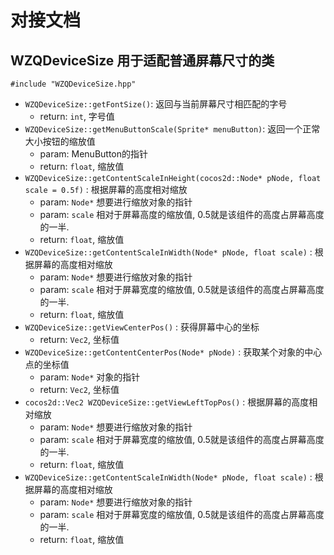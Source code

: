 # 对接文档

## WZQDeviceSize 用于适配普通屏幕尺寸的类

```
#include "WZQDeviceSize.hpp"
```

- `WZQDeviceSize::getFontSize()`: 返回与当前屏幕尺寸相匹配的字号
  - return: `int`, 字号值
- `WZQDeviceSize::getMenuButtonScale(Sprite* menuButton)`: 返回一个正常大小按钮的缩放值
  - param: MenuButton的指针
  - return: `float`, 缩放值
- `WZQDeviceSize::getContentScaleInHeight(cocos2d::Node* pNode, float scale = 0.5f)` : 根据屏幕的高度相对缩放
  - param: `Node*` 想要进行缩放对象的指针
  - param: `scale` 相对于屏幕高度的缩放值, 0.5就是该组件的高度占屏幕高度的一半.
  - return: `float`, 缩放值
- `WZQDeviceSize::getContentScaleInWidth(Node* pNode, float scale)` : 根据屏幕的高度相对缩放
  - param: `Node*` 想要进行缩放对象的指针
  - param: `scale` 相对于屏幕宽度的缩放值, 0.5就是该组件的高度占屏幕高度的一半.
  - return: `float`, 缩放值
- `WZQDeviceSize::getViewCenterPos()` : 获得屏幕中心的坐标
  - return: `Vec2`, 坐标值
- `WZQDeviceSize::getContentCenterPos(Node* pNode)` : 获取某个对象的中心点的坐标值
  - param: `Node*` 对象的指针
  - return: `Vec2`, 坐标值
- `cocos2d::Vec2 WZQDeviceSize::getViewLeftTopPos()` : 根据屏幕的高度相对缩放
  - param: `Node*` 想要进行缩放对象的指针
  - param: `scale` 相对于屏幕宽度的缩放值, 0.5就是该组件的高度占屏幕高度的一半.
  - return: `float`, 缩放值
- `WZQDeviceSize::getContentScaleInWidth(Node* pNode, float scale)` : 根据屏幕的高度相对缩放
  - param: `Node*` 想要进行缩放对象的指针
  - param: `scale` 相对于屏幕宽度的缩放值, 0.5就是该组件的高度占屏幕高度的一半.
  - return: `float`, 缩放值